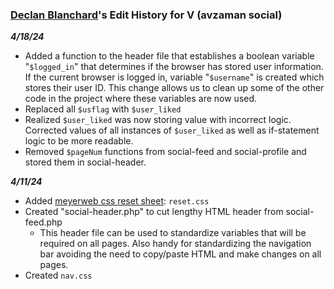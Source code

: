 ###  [Declan Blanchard](https://github.com/declanblanc)'s Edit History for V (avzaman social)
**_4/18/24_**
* Added a function to the header file that establishes a boolean variable "`$logged_in`" that determines if the browser has stored user information. If the current browser is logged in, variable "`$username`" is created which stores their user ID. This change allows us to clean up some of the other code in the project where these variables are now used.
* Replaced all `$usflag` with `$user_liked`
* Realized `$user_liked` was now storing value with incorrect logic. Corrected values of all instances of `$user_liked` as well as if-statement logic to be more readable.
* Removed `$pageNum` functions from social-feed and social-profile and stored them in social-header.

**_4/11/24_**
* Added [meyerweb css reset sheet](https://meyerweb.com/eric/tools/css/reset/): ```reset.css```
* Created "social-header.php" to cut lengthy HTML header from social-feed.php 
	* This header file can be used to standardize variables that will be required on all pages. Also handy for standardizing the navigation bar avoiding the need to copy/paste HTML and make changes on all pages.
* Created ```nav.css```